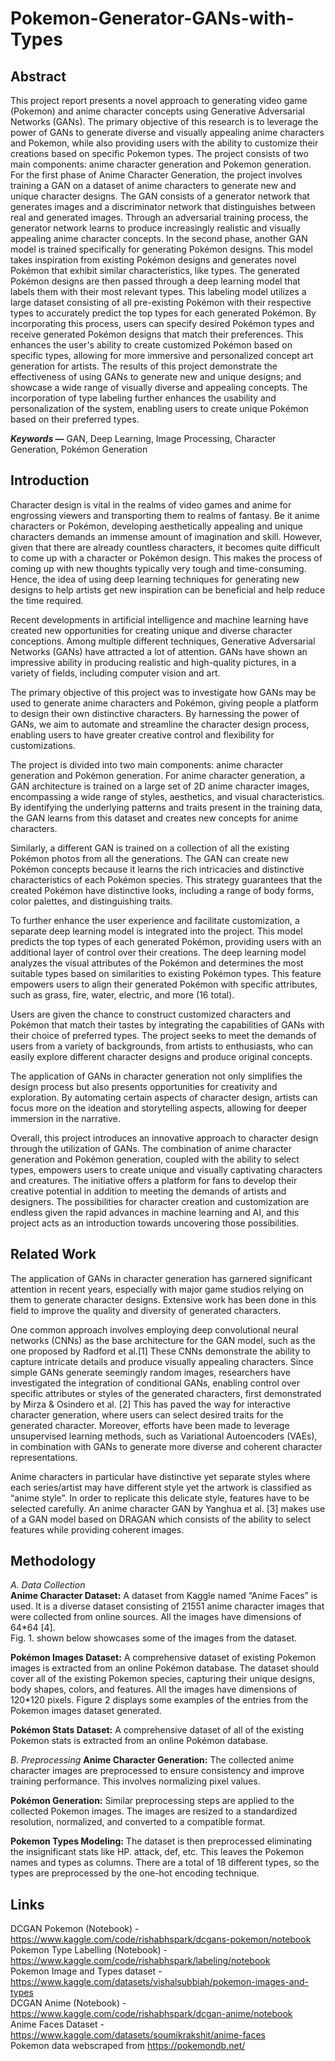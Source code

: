 # Pokemon-Generator-GANs-with-Types
## Abstract
This project report presents a novel approach to generating video game (Pokemon) and anime character concepts using Generative Adversarial Networks (GANs). The primary objective of this research is to leverage the power of GANs to generate diverse and visually appealing anime characters and Pokemon, while also providing users with the ability to customize their creations based on specific Pokemon types. The project consists of two main components: anime character generation and Pokemon generation. For the first phase of Anime Character Generation, the project involves training a GAN on a dataset of anime characters to generate new and unique character designs. The GAN consists of a generator network that generates images and a discriminator network that distinguishes between real and generated images. Through an adversarial training process, the generator network learns to produce increasingly realistic and visually appealing anime character concepts. In the second phase, another GAN model is trained specifically for generating Pokémon designs. This model takes inspiration from existing Pokémon designs and generates novel Pokémon that exhibit similar characteristics, like types. The generated Pokémon designs are then passed through a deep learning model that labels them with their most relevant types. This labeling model utilizes a large dataset consisting of all pre-existing Pokémon with their respective types to accurately predict the top types for each generated Pokémon. By incorporating this process, users can specify desired Pokémon types and receive generated Pokémon designs that match their preferences. This enhances the user's ability to create customized Pokémon based on specific types, allowing for more immersive and personalized concept art generation for artists. The results of this project demonstrate the effectiveness of using GANs to generate new and unique designs; and showcase a wide range of visually diverse and appealing concepts. The incorporation of type labeling further enhances the usability and personalization of the system, enabling users to create unique Pokémon based on their preferred types.

**_Keywords —_** GAN, Deep Learning, Image Processing, Character Generation, Pokémon Generation

## Introduction 
Character design is vital in the realms of video games and anime for engrossing viewers and transporting them to realms of fantasy. Be it anime characters or Pokémon, developing aesthetically appealing and unique characters demands an immense amount of imagination and skill. However, given that there are already countless characters, it becomes quite difficult to come up with a character or Pokémon design. This makes the process of coming up with new thoughts typically very tough and time-consuming. Hence, the idea of using deep learning techniques for generating new designs to help artists get new inspiration can be beneficial and help reduce the time required.

Recent developments in artificial intelligence and machine learning have created new opportunities for creating unique and diverse character conceptions. Among multiple different techniques, Generative Adversarial Networks (GANs) have attracted a lot of attention. GANs have shown an impressive ability in producing realistic and high-quality pictures, in a variety of fields, including computer vision and art.

The primary objective of this project was to investigate how GANs may be used to generate anime characters and Pokémon, giving people a platform to design their own distinctive characters. By harnessing the power of GANs, we aim to automate and streamline the character design process, enabling users to have greater creative control and flexibility for customizations.

The project is divided into two main components: anime character generation and Pokémon generation. For anime character generation, a GAN architecture is trained on a large set of 2D anime character images, encompassing a wide range of styles, aesthetics, and visual characteristics. By identifying the underlying patterns and traits present in the training data, the GAN learns from this dataset and creates new concepts for anime characters.

Similarly, a different GAN is trained on a collection of all the existing Pokémon photos from all the generations. The GAN can create new Pokémon concepts because it learns the rich intricacies and distinctive characteristics of each Pokémon species. This strategy guarantees that the created Pokémon have distinctive looks, including a range of body forms, color palettes, and distinguishing traits.

To further enhance the user experience and facilitate customization, a separate deep learning model is integrated into the project. This model predicts the top types of each generated Pokémon, providing users with an additional layer of control over their creations. The deep learning model analyzes the visual attributes of the Pokémon and determines the most suitable types based on similarities to existing Pokémon types. This feature empowers users to align their generated Pokémon with specific attributes, such as grass, fire, water, electric, and more (16 total).

Users are given the chance to construct customized characters and Pokémon that match their tastes by integrating the capabilities of GANs with their choice of preferred types. The project seeks to meet the demands of users from a variety of backgrounds, from artists to enthusiasts, who can easily explore different character designs and produce original concepts.

The application of GANs in character generation not only simplifies the design process but also presents opportunities for creativity and exploration. By automating certain aspects of character design, artists can focus more on the ideation and storytelling aspects, allowing for deeper immersion in the narrative.

Overall, this project introduces an innovative approach to character design through the utilization of GANs. The combination of anime character generation and Pokémon generation, coupled with the ability to select types, empowers users to create unique and visually captivating characters and creatures. The initiative offers a platform for fans to develop their creative potential in addition to meeting the demands of artists and designers. The possibilities for character creation and customization are endless given the rapid advances in machine learning and AI, and this project acts as an introduction towards uncovering those possibilities.

## Related Work
The application of GANs in character generation has garnered significant attention in recent years, especially with major game studios relying on them to generate character designs. Extensive work has been done in this field to improve the quality and diversity of generated characters.

One common approach involves employing deep convolutional neural networks (CNNs) as the base architecture for the GAN model, such as the one proposed by Radford et al.[1] These CNNs demonstrate the ability to capture intricate details and produce visually appealing characters. Since simple GANs generate seemingly random images,  researchers have investigated the integration of conditional GANs, enabling control over specific attributes or styles of the generated characters, first demonstrated by Mirza & Osindero et al. [2] This has paved the way for interactive character generation, where users can select desired traits for the generated character. Moreover, efforts have been made to leverage unsupervised learning methods, such as Variational Autoencoders (VAEs), in combination with GANs to generate more diverse and coherent character representations.

Anime characters in particular have distinctive yet separate styles where each series/artist may have different style yet the artwork is classified as “anime style”. In order to replicate this delicate style, features have to be selected carefully. An anime character GAN by Yanghua et al. [3] makes use of a GAN model based on DRAGAN which consists of the ability to select features while providing coherent images.

## Methodology
_A. Data Collection_ <br>
**Anime Character Dataset:** A dataset from Kaggle named “Anime Faces” is used. It is a diverse dataset consisting of 21551 anime character images that were collected from online sources. All the images have dimensions of 64*64 [4]. <br>
Fig. 1. shown below showcases some of the images from the dataset.

**Pokémon Images Dataset:** A comprehensive dataset of existing Pokemon images is extracted from an online Pokémon database. The dataset should cover all of the existing Pokemon species, capturing their unique designs, body shapes, colors, and features. All the images have dimensions of 120*120 pixels.
Figure 2 displays some examples of the entries from the Pokemon images dataset generated.

**Pokémon Stats Dataset:** A comprehensive dataset of all of the existing Pokemon stats is extracted from an online Pokémon database.

_B. Preprocessing_
**Anime Character Generation:** The collected anime character images are preprocessed to ensure consistency and improve training performance. This involves normalizing pixel values.

**Pokémon Generation:** Similar preprocessing steps are applied to the collected Pokemon images. The images are resized to a standardized resolution, normalized, and converted to a compatible format.

**Pokemon Types Modeling:** The dataset is then preprocessed eliminating the insignificant stats like HP. attack, def, etc. This leaves the Pokemon names and types as columns. There are a total of 18 different types, so the types are preprocessed by the one-hot encoding technique.

## Links
DCGAN Pokemon (Notebook) - https://www.kaggle.com/code/rishabhspark/dcgans-pokemon/notebook <br>
Pokemon Type Labelling (Notebook) - https://www.kaggle.com/code/rishabhspark/labeling/notebook <br>
Pokemon Image and Types dataset - https://www.kaggle.com/datasets/vishalsubbiah/pokemon-images-and-types <br>
DCGAN Anime (Notebook) - https://www.kaggle.com/code/rishabhspark/dcgan-anime/notebook <br>
Anime Faces Dataset - https://www.kaggle.com/datasets/soumikrakshit/anime-faces <br>
Pokemon data webscraped from https://pokemondb.net/

